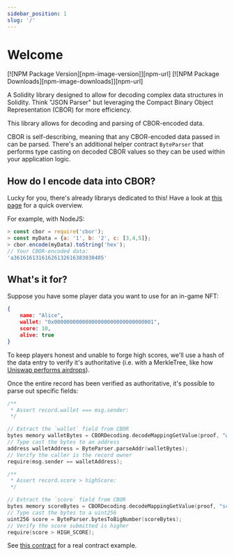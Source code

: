 ```yaml
---
sidebar_position: 1
slug: '/'
---
```


# Welcome

[![NPM Package Version][npm-image-version]][npm-url]
[![NPM Package Downloads][npm-image-downloads]][npm-url]
<!-- ![web3-redux-1024x256.svg](/img/web3-redux-1024x256.svg) -->

A Solidity library designed to allow for decoding complex data structures in Solidity. Think "JSON Parser" but leveraging the Compact Binary Object Representation (CBOR) for more efficiency.

This library allows for decoding and parsing of CBOR-encoded data.

CBOR is self-describing, meaning that any CBOR-encoded data passed in can be parsed. There's an
additional helper contract `ByteParser` that performs type casting on decoded CBOR values so they
can be used within your application logic.

## How do I encode data into CBOR?

Lucky for you, there's already librarys dedicated to this! Have a look at
[this page](https://cbor.io/impls.html) for a quick overview.

For example, with NodeJS:

```javascript
> const cbor = require('cbor');
> const myData = {a: '1', b: '2', c: [3,4,5]};
> cbor.encode(myData).toString('hex');
// Your CBOR-encoded data:
'a36161613161626132616383030405'
```
## What's it for?

Suppose you have some player data you want to use for an in-game NFT:

```json
{
    name: "Alice",
    wallet: "0x00000000000000000000000000000001",
    score: 10,
    alive: true
}
```

To keep players honest and unable to forge high scores, we'll use a hash of the data entry
to verify it's authoritative (i.e. with a MerkleTree, like how [Uniswap performs airdrops](https://github.com/Uniswap/merkle-distributor)).

Once the entire record has been verified as authoritative, it's possible to parse out specific fields:

```C++
/**
 * Assert record.wallet === msg.sender:
 */

// Extract the `wallet` field from CBOR
bytes memory walletBytes = CBORDecoding.decodeMappingGetValue(proof, "wallet");
// Type cast the bytes to an address
address walletAddress = ByteParser.parseAddr(walletBytes);
// Verify the caller is the record owner
require(msg.sender == walletAddress);

/**
 * Assert record.score > highScore:
 */

// Extract the `score` field from CBOR
bytes memory scoreBytes = CBORDecoding.decodeMappingGetValue(proof, "score");
// Type cast the bytes to a uint256
uint256 score = ByteParser.bytesToBigNumber(scoreBytes);
// Verify the score submitted is higher
require(score > HIGH_SCORE);
```

See [this contract](https://github.com/owlprotocol/react-snake-game/blob/develop/solidity/contracts/SnakeGameRewards.sol) for a real contract example.

[repo]: https://github.com/owlprotocol/solidity-cbor
[gh-page]: https://owlprotocol.github.io/solidity-cbor/
<!-- [npm-image-version]: https://img.shields.io/npm/v/@owlprotocol/web3-redux.svg -->
<!-- [npm-image-downloads]: https://img.shields.io/npm/dm/@owlprotocol/web3-redux.svg -->
<!-- [npm-url]: https://npmjs.org/package/@owlprotocol/web3-redux -->
